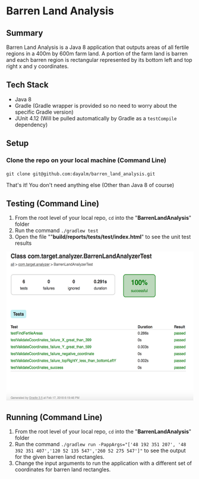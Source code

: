 # Barren Land Analysis

## Summary

Barren Land Analysis is a Java 8 application that outputs areas of all fertile regions in a 400m by 600m farm land. A portion of the farm land is barren and each barren region is rectangular represented by its bottom left and top right x and y coordinates.

## Tech Stack

* Java 8
* Gradle (Gradle wrapper is provided so no need to worry about the specific Gradle version)
* JUnit 4.12 (Will be pulled automatically by Gradle as a `testCompile` dependency)

## Setup

### Clone the repo on your local machine (Command Line)

`git clone git@github.com:dayalm/barren_land_analysis.git`

That's it! You don't need anything else (Other than Java 8 of course)

## Testing (Command Line)

1. From the root level of your local repo, `cd` into the "**BarrenLandAnalysis**" folder
2. Run the command `./gradlew test`
3. Open the file ""**build/reports/tests/test/index.html**" to see the unit test results

<img src="Unit_Test_Results.png" width="555px" height="400px"/>

## Running (Command Line)

1. From the root level of your local repo, `cd` into the "**BarrenLandAnalysis**" folder
2. Run the command `./gradlew run -PappArgs="['48 192 351 207', '48 392 351 407','120 52 135 547','260 52 275 547']"` to see the output for the given barren land rectangles. 
3. Change the input arguments to run the application with a different set of coordinates for barren land rectangles.



